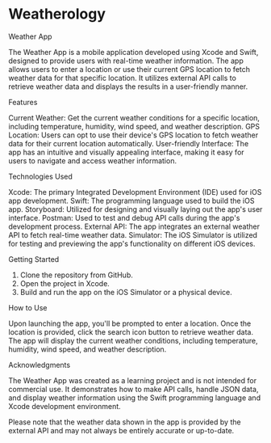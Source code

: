 # Weatherology
Weather App

The Weather App is a mobile application developed using Xcode and Swift, designed to provide users with real-time weather information. The app allows users to enter a location or use their current GPS location to fetch weather data for that specific location. It utilizes external API calls to retrieve weather data and displays the results in a user-friendly manner.

Features

Current Weather: Get the current weather conditions for a specific location, including temperature, humidity, wind speed, and weather description.
GPS Location: Users can opt to use their device's GPS location to fetch weather data for their current location automatically.
User-friendly Interface: The app has an intuitive and visually appealing interface, making it easy for users to navigate and access weather information.

Technologies Used

Xcode: The primary Integrated Development Environment (IDE) used for iOS app development.
Swift: The programming language used to build the iOS app.
Storyboard: Utilized for designing and visually laying out the app's user interface.
Postman: Used to test and debug API calls during the app's development process.
External API: The app integrates an external weather API to fetch real-time weather data.
Simulator: The iOS Simulator is utilized for testing and previewing the app's functionality on different iOS devices.

Getting Started

1. Clone the repository from GitHub.
2. Open the project in Xcode.
3. Build and run the app on the iOS Simulator or a physical device.

How to Use

Upon launching the app, you'll be prompted to enter a location.
Once the location is provided, click the search icon button to retrieve weather data.
The app will display the current weather conditions, including temperature, humidity, wind speed, and weather description.

Acknowledgments

The Weather App was created as a learning project and is not intended for commercial use. It demonstrates how to make API calls, handle JSON data, and display weather information using the Swift programming language and Xcode development environment.

Please note that the weather data shown in the app is provided by the external API and may not always be entirely accurate or up-to-date.


